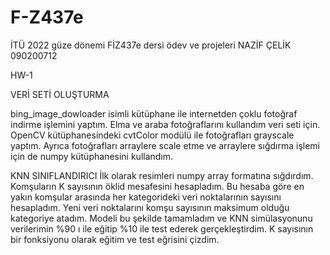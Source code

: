 # F-Z437e
İTÜ 2022 güze dönemi FİZ437e dersi ödev ve projeleri
NAZİF ÇELİK 090200712 

HW-1 


VERİ SETİ OLUŞTURMA  

bing_image_dowloader isimli kütüphane ile internetden çoklu fotoğraf indirme işlemini yaptım. Elma ve araba fotoğraflarını kullandım veri seti için. OpenCV kütüphanesindeki cvtColor modülü ile fotoğrafları grayscale yaptım. Ayrıca fotoğrafları arraylere scale etme ve arraylere sığdırma işlemi için de numpy kütüphanesini kullandım.

 

KNN SINIFLANDIRICI 
İlk olarak resimleri numpy array formatına sığdırdım. Komşuların K sayısının öklid mesafesini hesapladım. Bu hesaba göre en yakın komşular arasında her kategorideki veri noktalarının sayısını hesapladım. Yeni veri noktalarını komşu sayısının maksimum olduğu kategoriye atadım. Modeli bu şekilde tamamladım ve KNN simülasyonunu verilerimin %90 ı ile eğitip %10 ile test ederek gerçekleştirdim. K sayısının bir fonksiyonu olarak eğitim ve test eğrisini çizdim.  

 

 

 
